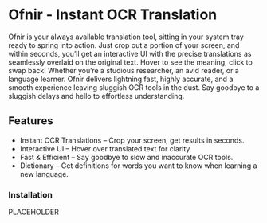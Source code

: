 # Ofnir - Instant OCR Translation

Ofnir is your always available translation tool, sitting in your system tray ready to spring into action. Just crop out a portion of your screen, and within seconds, you’ll get an interactive UI with the precise translations as seamlessly overlaid on the original text. Hover to see the meaning, click to swap back! Whether you’re a studious researcher, an avid reader, or a language learner. Ofnir delivers lightning fast, highly accurate, and a smooth experience leaving sluggish OCR tools in the dust. Say goodbye to a sluggish delays and hello to effortless understanding.

## Features

- Instant OCR Translations – Crop your screen, get results in seconds.
- Interactive UI – Hover over translated text for clarity.
- Fast & Efficient – Say goodbye to slow and inaccurate OCR tools.
- Dictionary – Get definitions for words you want to know when learning a new language.

### Installation

PLACEHOLDER

